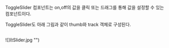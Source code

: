 ToggleSlider 컴포넌트는 on,off의 값을 클릭 또는 드래그를 통해 값을 설정할 수 있는 컴포넌트이다.

ToggleSlider도 아래 그림과 같이 thumb와 track 객체로 구성된다.

<br> 
![](tSlider.jpg "")
